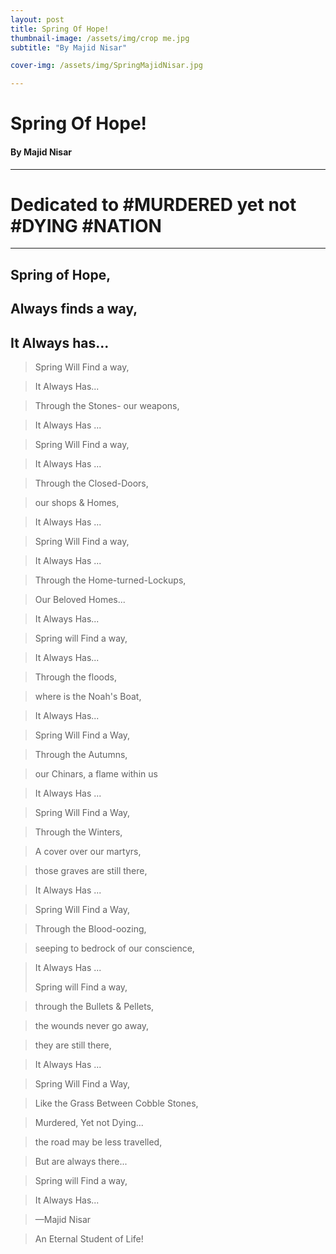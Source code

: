 ```yaml
---
layout: post
title: Spring Of Hope!
thumbnail-image: /assets/img/crop me.jpg
subtitle: "By Majid Nisar"

cover-img: /assets/img/SpringMajidNisar.jpg

---
```


# Spring Of Hope!



#### By Majid Nisar

------

Dedicated to #MURDERED yet not #DYING #NATION
============================

------

Spring of Hope, 
---

**Always finds a way,** 
---

**It Always has.**..
---
> Spring Will Find a way,

> It Always Has...

> Through the Stones- our weapons,

> It Always Has ...

>
> Spring Will Find a way,

> It Always Has ...

> Through the Closed-Doors,

> our shops & Homes,

> It Always Has ...

>
> Spring Will Find a way,

> It Always Has ...

> Through the Home-turned-Lockups,

> Our Beloved Homes...

> It Always Has...
 
>
> Spring will Find a way,

> It Always Has...

> Through the floods,

> where is the Noah's Boat,

> It Always Has...


> Spring Will Find a Way,

> Through the Autumns,

> our Chinars, a flame within us

> It Always Has ...

>
> Spring Will Find a Way,

> Through the Winters,

> A cover over our martyrs, 

> those graves are still there,

> It Always Has ...

>
> Spring Will Find a Way,

> Through the Blood-oozing,

> seeping to  bedrock of our conscience,

> It Always Has ...
>
> Spring will Find a way,

> through the Bullets & Pellets,

> the wounds never go away,

> they are still there,

> It Always Has ...

>
> Spring Will Find a Way,

> Like the Grass Between Cobble Stones,

> Murdered, Yet not Dying...

> the road may be less travelled,

> But are always there...

>
> Spring will Find a way,

> It Always Has...

>
> —Majid Nisar 

> An Eternal Student of Life!
